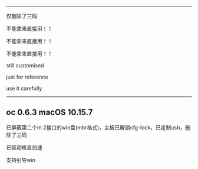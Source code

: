 ----------------------------------
仅删除了三码

不能拿来直接用！！

不能拿来直接用！！

不能拿来直接用！！

still customised

just for reference

use it carefully

----------------------------------
oc 0.6.3   macOS 10.15.7
----------------------------------
已屏蔽第二个m.2接口的win盘(mbr格式)，主板已解锁cfg-lock，已定制usb，删除了三码

已驱动核显加速

支持引导win

